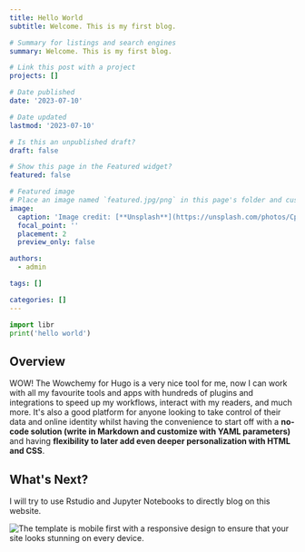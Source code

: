 ```yaml
---
title: Hello World
subtitle: Welcome. This is my first blog.

# Summary for listings and search engines
summary: Welcome. This is my first blog.

# Link this post with a project
projects: []

# Date published
date: '2023-07-10'

# Date updated
lastmod: '2023-07-10'

# Is this an unpublished draft?
draft: false

# Show this page in the Featured widget?
featured: false

# Featured image
# Place an image named `featured.jpg/png` in this page's folder and customize its options here.
image:
  caption: 'Image credit: [**Unsplash**](https://unsplash.com/photos/CpkOjOcXdUY)'
  focal_point: ''
  placement: 2
  preview_only: false

authors:
  - admin

tags: []

categories: []
---
```


```python
import libr
print('hello world')
```

## Overview

WOW! The Wowchemy for Hugo is a very nice tool for me, now I can work with all my favourite tools and apps with hundreds of plugins and integrations to speed up my workflows, interact with my readers, and much more. It's also a good platform for anyone looking to take control of their data and online identity whilst having the convenience to start off with a **no-code solution (write in Markdown and customize with YAML parameters)** and having **flexibility to later add even deeper personalization with HTML and CSS**.

## What's Next?

I will try to use Rstudio and Jupyter Notebooks to directly blog on this website.

![The template is mobile first with a responsive design to ensure that your site looks stunning on every device.](https://raw.githubusercontent.com/wowchemy/wowchemy-hugo-modules/main/starters/academic/preview.png)